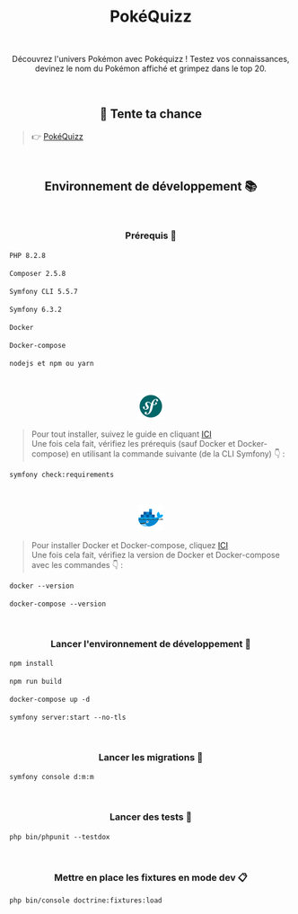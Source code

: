 <h1 align="center">PokéQuizz</h1><br>

<p align="center">
Découvrez l'univers Pokémon avec Pokéquizz ! Testez vos connaissances, devinez le nom du Pokémon affiché et grimpez dans le top 20.</p><br>

<h2 align="center"> 🧪 Tente ta chance</h2>

> 👉 [PokéQuizz](https://pokequizz.online/) 

<br>
<h2 align="center">Environnement de développement 📚</h2>
<br>
<h3 align="center">Prérequis 🧱</h3>

```
PHP 8.2.8

Composer 2.5.8

Symfony CLI 5.5.7

Symfony 6.3.2

Docker

Docker-compose

nodejs et npm ou yarn
```

<br>
<p align="center"><img src=".github\assets\symfony.png" alt="logo symfony"></p>

> Pour tout installer, suivez le guide en cliquant [ICI](https://symfony.com/doc/current/setup.html) <br>
> Une fois cela fait, vérifiez les prérequis (sauf Docker et Docker-compose) en utilisant la commande suivante (de la CLI Symfony) 👇 : <br>

```
symfony check:requirements
```

<br>
<p align="center"><img src=".github\assets\docker.png" alt="logo docker"></p>

> Pour installer Docker et Docker-compose, cliquez [ICI](https://www.docker.com/products/docker-desktop/) <br>
> Une fois cela fait, vérifiez la version de Docker et Docker-compose avec les commandes 👇 : <br>

```
docker --version

docker-compose --version
```

<br>
<h3 align="center">Lancer l'environnement de développement 🚀</h3>

```
npm install

npm run build

docker-compose up -d

symfony server:start --no-tls
```

<br>
<h3 align="center">Lancer les migrations 🚀</h3>

```
symfony console d:m:m
```

<br>
<h3 align="center">Lancer des tests 🧪</h3>

```
php bin/phpunit --testdox
```

<br>
<h3 align="center">Mettre en place les fixtures en mode dev 📋</h3>

```
php bin/console doctrine:fixtures:load
```
